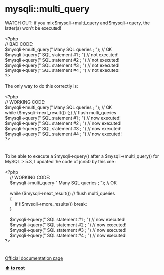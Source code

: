 # mysqli::multi_query




<div class="phpcode"><span class="html">
WATCH OUT: if you mix $mysqli-&gt;multi_query and $mysqli-&gt;query, the latter(s) won&apos;t be executed!<br><br><span class="default">&lt;?php<br></span><span class="comment">// BAD CODE:<br></span><span class="default">$mysqli</span><span class="keyword">-&gt;</span><span class="default">multi_query</span><span class="keyword">(</span><span class="string">&quot; Many SQL queries ; &quot;</span><span class="keyword">); </span><span class="comment">// OK<br></span><span class="default">$mysqli</span><span class="keyword">-&gt;</span><span class="default">query</span><span class="keyword">(</span><span class="string">&quot; SQL statement #1 ; &quot;</span><span class="keyword">) </span><span class="comment">// not executed!<br></span><span class="default">$mysqli</span><span class="keyword">-&gt;</span><span class="default">query</span><span class="keyword">(</span><span class="string">&quot; SQL statement #2 ; &quot;</span><span class="keyword">) </span><span class="comment">// not executed!<br></span><span class="default">$mysqli</span><span class="keyword">-&gt;</span><span class="default">query</span><span class="keyword">(</span><span class="string">&quot; SQL statement #3 ; &quot;</span><span class="keyword">) </span><span class="comment">// not executed!<br></span><span class="default">$mysqli</span><span class="keyword">-&gt;</span><span class="default">query</span><span class="keyword">(</span><span class="string">&quot; SQL statement #4 ; &quot;</span><span class="keyword">) </span><span class="comment">// not executed!<br></span><span class="default">?&gt;<br></span><br>The only way to do this correctly is:<br><br><span class="default">&lt;?php<br></span><span class="comment">// WORKING CODE:<br></span><span class="default">$mysqli</span><span class="keyword">-&gt;</span><span class="default">multi_query</span><span class="keyword">(</span><span class="string">&quot; Many SQL queries ; &quot;</span><span class="keyword">); </span><span class="comment">// OK<br></span><span class="keyword">while (</span><span class="default">$mysqli</span><span class="keyword">-&gt;</span><span class="default">next_result</span><span class="keyword">()) {;} </span><span class="comment">// flush multi_queries<br></span><span class="default">$mysqli</span><span class="keyword">-&gt;</span><span class="default">query</span><span class="keyword">(</span><span class="string">&quot; SQL statement #1 ; &quot;</span><span class="keyword">) </span><span class="comment">// now executed!<br></span><span class="default">$mysqli</span><span class="keyword">-&gt;</span><span class="default">query</span><span class="keyword">(</span><span class="string">&quot; SQL statement #2 ; &quot;</span><span class="keyword">) </span><span class="comment">// now executed!<br></span><span class="default">$mysqli</span><span class="keyword">-&gt;</span><span class="default">query</span><span class="keyword">(</span><span class="string">&quot; SQL statement #3 ; &quot;</span><span class="keyword">) </span><span class="comment">// now executed!<br></span><span class="default">$mysqli</span><span class="keyword">-&gt;</span><span class="default">query</span><span class="keyword">(</span><span class="string">&quot; SQL statement #4 ; &quot;</span><span class="keyword">) </span><span class="comment">// now executed!<br></span><span class="default">?&gt;</span>
</span>
</div>
  

#


<div class="phpcode"><span class="html">
To be able to execute a $mysqli-&gt;query() after a $mysqli-&gt;multi_query() for MySQL &gt; 5.3, I updated the code of jcn50 by this one :<br><br><span class="default">&lt;?php<br>&#xA0; &#xA0; </span><span class="comment">// WORKING CODE:<br>&#xA0; &#xA0; </span><span class="default">$mysqli</span><span class="keyword">-&gt;</span><span class="default">multi_query</span><span class="keyword">(</span><span class="string">&quot; Many SQL queries ; &quot;</span><span class="keyword">); </span><span class="comment">// OK<br><br>&#xA0; &#xA0; </span><span class="keyword">while (</span><span class="default">$mysqli</span><span class="keyword">-&gt;</span><span class="default">next_result</span><span class="keyword">()) </span><span class="comment">// flush multi_queries<br>&#xA0; &#xA0; </span><span class="keyword">{<br>&#xA0; &#xA0; &#xA0; &#xA0; if (!</span><span class="default">$mysqli</span><span class="keyword">-&gt;</span><span class="default">more_results</span><span class="keyword">()) break;<br>&#xA0; &#xA0; }<br><br>&#xA0; &#xA0; </span><span class="default">$mysqli</span><span class="keyword">-&gt;</span><span class="default">query</span><span class="keyword">(</span><span class="string">&quot; SQL statement #1 ; &quot;</span><span class="keyword">) </span><span class="comment">// now executed!<br>&#xA0; &#xA0; </span><span class="default">$mysqli</span><span class="keyword">-&gt;</span><span class="default">query</span><span class="keyword">(</span><span class="string">&quot; SQL statement #2 ; &quot;</span><span class="keyword">) </span><span class="comment">// now executed!<br>&#xA0; &#xA0; </span><span class="default">$mysqli</span><span class="keyword">-&gt;</span><span class="default">query</span><span class="keyword">(</span><span class="string">&quot; SQL statement #3 ; &quot;</span><span class="keyword">) </span><span class="comment">// now executed!<br>&#xA0; &#xA0; </span><span class="default">$mysqli</span><span class="keyword">-&gt;</span><span class="default">query</span><span class="keyword">(</span><span class="string">&quot; SQL statement #4 ; &quot;</span><span class="keyword">) </span><span class="comment">// now executed!<br></span><span class="default">?&gt;</span>
</span>
</div>
  

#

[Official documentation page](https://www.php.net/manual/en/mysqli.multi-query.php)

**[⬆ to root](/)**